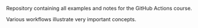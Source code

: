 Repository containing all examples and notes for the GitHub Actions course.

Various workflows illustrate very important concepts.

